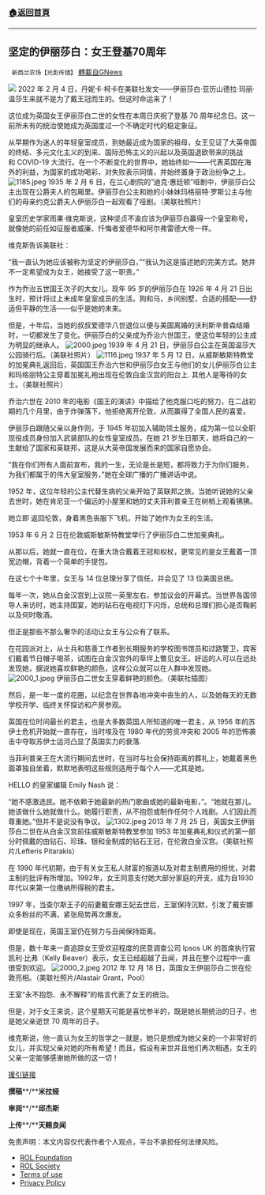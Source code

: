 ###  [:house:返回首頁](https://github.com/ourhimalayas/txt)
---


## 坚定的伊丽莎白：女王登基70周年
` 新西兰农场【光影传镜】` [轉載自GNews](https://gnews.org/zh-hans/1965989/)

![](https://assets.gnews.org/wp-content/uploads/2022/02/8054E507-F00A-471B-A134-DF0BCA73653B.jpeg)
2022 年 2 月 4 日，丹妮卡·柯卡在美联社发文——伊丽莎白·亚历山德拉·玛丽·温莎生来就不是为了戴王冠而生的。但这时命运来了！

这位成为英国女王伊丽莎白二世的女性在本周日庆祝了登基 70 周年纪念日。这一前所未有的统治使她成为英国度过一个不确定时代的稳定象征。

从早期作为迷人的年轻皇室成员，到她最近成为国家的祖母，女王见证了大英帝国的终结、多元文化主义的到来、国际恐怖主义的兴起以及英国退欧带来的挑战和 COVID-19 大流行。在一个不断变化的世界中，她始终如一——代表英国在海外的利益，为国家的成功喝彩，对失败表示同情，并始终置身于政治纷争之上。
![1185.jpeg](https://assets.gnews.org/wp-content/uploads/2022/02/752F0404-63D7-4797-882B-F9C24720E2C0.jpeg)
1935 年 2 月 6 日，在兰心剧院的“迪克·惠廷顿”哑剧中，伊丽莎白公主出现在公爵夫人的包厢里。伊丽莎白公主和她的小妹妹玛格丽特·罗斯公主与他们的母亲约克公爵夫人伊丽莎白一起观看了哑剧。（美联社照片）

皇室历史学家雨果·维克斯说，这种坚贞不渝应该为伊丽莎白赢得一个皇室称号，就像她的前任如征服者威廉、忏悔者爱德华和阿尔弗雷德大帝一样。

维克斯告诉美联社：

“我一直认为她应该被称为坚定的伊丽莎白，”“我认为这是描述她的完美方式。她并不一定希望成为女王，她接受了这一职责。”



作为乔治五世国王次子的大女儿，现年 95 岁的伊丽莎白在 1926 年 4 月 21 日出生时，预计将过上未成年皇室成员的生活。狗和马，乡间别墅，合适的搭配——舒适但平静的生活——似乎是她的未来。

但是，十年后，当她的叔叔爱德华八世退位以便与美国离婚的沃利斯辛普森结婚时，一切都发生了变化。伊丽莎白的父亲成为乔治六世国王，使这位年轻的公主成为明显的继承人。
![2000.jpeg](https://assets.gnews.org/wp-content/uploads/2022/02/9B66649A-B671-4152-B2BC-9E95D67575CB.jpeg)
1939 年 4 月 21 日，伊丽莎白公主在英国温莎大公园骑行后。（美联社照片）
![1116.jpeg](https://assets.gnews.org/wp-content/uploads/2022/02/A626341B-F281-435B-9769-09CC43CA8725.jpeg)
1937 年 5 月 12 日，从威斯敏斯特教堂的加冕典礼返回后，英国国王乔治六世和伊丽莎白女王与他们的女儿伊丽莎白公主和玛格丽特公主穿着加冕礼袍出现在伦敦白金汉宫的阳台上. 其他人是等待的女士。（美联社照片）

乔治六世在 2010 年的电影《国王的演讲》中描绘了他克服口吃的努力，在二战初期的几个月里，由于炸弹落下，他拒绝离开伦敦，从而赢得了全国人民的喜爱。

伊丽莎白跟随父亲以身作则，于 1945 年初加入辅助领土服务，成为第一位以全职现役成员身份加入武装部队的女性皇室成员。在她 21 岁生日那天，她将自己的一生献给了国家和英联邦，这是从大英帝国发展而来的国家自愿协会。

“我在你们所有人面前宣布，我的一生，无论是长是短，都将致力于为你们服务，为我们都属于的伟大皇室服务，”她在全球广播的广播讲话中说。

1952 年，这位年轻的公主代替生病的父亲开始了英联邦之旅。当她听说她的父亲去世时，她在肯尼亚一个偏远的小屋里和她的丈夫菲利普亲王在树梢上观看狒狒。

她立即 返回伦敦，身着黑色丧服下飞机，开始了她作为女王的生活。

1953 年 6 月 2 日在伦敦威斯敏斯特教堂举行了伊丽莎白二世加冕典礼。

从那以后，她就一直在位，在重大场合戴着王冠和权杖，更常见的是女王戴着一顶宽边帽，背着一个简单的手提包。

在这七个十年里，女王与 14 位总理分享了信任，并会见了 13 位美国总统。

每年一次，她从白金汉宫到上议院一英里左右，参加议会的开幕式。当世界各国领导人来访时，她主持国宴，她的钻石在电视灯下闪烁，总统和总理们担心是否鞠躬以及何时敬酒。

但正是那些不那么奢华的活动让女王与公众有了联系。

在花园派对上，从士兵和慈善工作者到长期服务的学校图书馆员和过路警卫，宾客们戴着节日帽子喝茶，试图在白金汉宫外的草坪上瞥见女王。好运的人可以在远处发现她，据说她喜欢鲜艳的颜色，这样公众就可以在人群中发现她。
![2000_1.jpeg](https://assets.gnews.org/wp-content/uploads/2022/02/BAFA13A8-D2EF-4B73-BBA1-B51D3756DD84.jpeg)
伊丽莎白二世女王穿着鲜艳的颜色。（美联社插图）

然后，是一年一度的花圈，以纪念在世界各地冲突中丧生的人，以及她每天的无数学校开学、临终关怀探访和产房参观。

英国在位时间最长的君主，也是大多数英国人所知道的唯一君主，从 1956 年的苏伊士危机开始就一直存在，当时埃及在 1980 年代的劳资冲突和 2005 年的恐怖袭击中夺取苏伊士运河凸显了英国实力的衰落.

当菲利普亲王在大流行期间去世时，在当时与社会保持距离的葬礼上，她戴着黑色面罩独自坐着，默默地表明这些规则适用于每个人——尤其是她。

HELLO 的皇家编辑 Emily Nash 说：

“她不感激选民。她不依赖于她最新的热门歌曲或她的最新电影，”。“她就在那儿。她该做什么她就做什么。她履行职责，从不抱怨或制作任何个人戏剧。人们因此而尊重她。”但并不是说没有争议。
![1302.jpeg](https://assets.gnews.org/wp-content/uploads/2022/02/176805F2-FD15-40B7-BFEE-8DA5702A3644.jpeg)
2013 年 7 月 25 日，英国女王伊丽莎白二世在从白金汉宫前往威斯敏斯特教堂参加 1953 年加冕典礼和仪式的第一部分时佩戴的由钻石、珍珠、银和金制成的钻石王冠，在伦敦白金汉宫。（美联社照片/Lefteris Pitarakis）

在 1990 年代初期，由于有关女王私人财富的报道以及对君主制费用的担忧，对君主制的批评有所增加。1992年，女王同意支付她大部分家庭的开支，成为自1930年代以来第一位缴纳所得税的君主。

1997 年，当查尔斯王子的前妻戴安娜王妃去世后，王室保持沉默，引发了戴安娜众多粉丝的不满，紧张局势再次爆发。

即使是现在，英国王室仍在努力与丑闻保持距离。

但是，数十年来一直追踪女王受欢迎程度的民意调查公司 Ipsos UK 的首席执行官凯利·比弗（Kelly Beaver）表示，女王已经超越了丑闻，并且在整个过程中一直很受到欢迎。
![2000_2.jpeg](https://assets.gnews.org/wp-content/uploads/2022/02/A0FFF801-CDF5-4CB6-ACC6-80E328913B66.jpeg)
2012 年 12 月 18 日，英国女王伊丽莎白二世在伦敦亮相。（美联社照片/Alastair Grant，Pool）

王室“永不抱怨、永不解释”的格言代表了女王的统治。

但是，对于女王来说，这个星期天可能是喜忧参半的，既是她长期统治的日子，也是她父亲逝世 70 周年的日子。

维克斯说，他一直认为女王的哲学之一就是，她只是想成为她父亲的一个非常好的女儿，并实现父亲对她的所有希望！而且，假设有来世并且他们再次相遇，女王的父亲一定能够感谢她所做的这一切！

[援引链接](https://apnews.com/article/queen-elizabeth-ii-70-years-ab40326fbd7bdca7a536ece0497f2da7)

**撰稿****/****米拉娅**

**审阅****/****邱杰斯**

**上传****/****天赐良闻**

 

免责声明：本文内容仅代表作者个人观点，平台不承担任何法律风险。

- [ROL Foundation](https://rolfoundation.org/)
- [ROL Society](https://rolsociety.org/)
- [Terms of use](https://gnews.org/terms-of-use-3/)
- [Privacy Policy](https://gnews.org/privacy-policy/)
